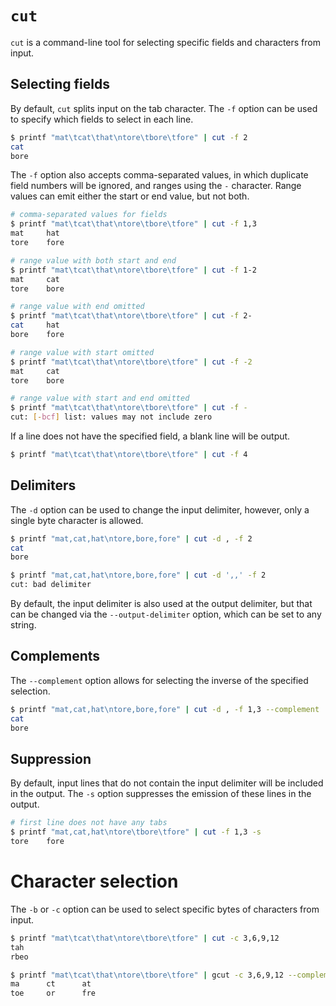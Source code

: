 # `cut`
`cut` is a command-line tool for selecting specific fields and characters from input.

## Selecting fields
By default, `cut` splits input on the tab character. The `-f` option can be used to specify which fields to select in each line.

```bash
$ printf "mat\tcat\that\ntore\tbore\tfore" | cut -f 2
cat
bore
```

The `-f` option also accepts comma-separated values, in which duplicate field numbers will be ignored, and ranges using the `-` character. Range values can emit either the start or end value, but not both.

```bash
# comma-separated values for fields
$ printf "mat\tcat\that\ntore\tbore\tfore" | cut -f 1,3
mat     hat
tore    fore

# range value with both start and end
$ printf "mat\tcat\that\ntore\tbore\tfore" | cut -f 1-2
mat     cat
tore    bore

# range value with end omitted
$ printf "mat\tcat\that\ntore\tbore\tfore" | cut -f 2- 
cat     hat
bore    fore

# range value with start omitted
$ printf "mat\tcat\that\ntore\tbore\tfore" | cut -f -2
mat     cat
tore    bore

# range value with start and end omitted
$ printf "mat\tcat\that\ntore\tbore\tfore" | cut -f -
cut: [-bcf] list: values may not include zero
```

If a line does not have the specified field, a blank line will be output.

```bash
$ printf "mat\tcat\that\ntore\tbore\tfore" | cut -f 4


```

## Delimiters
The `-d` option can be used to change the input delimiter, however, only a single byte character is allowed.

```bash
$ printf "mat,cat,hat\ntore,bore,fore" | cut -d , -f 2
cat
bore

$ printf "mat,cat,hat\ntore,bore,fore" | cut -d ',,' -f 2
cut: bad delimiter
```

By default, the input delimiter is also used at the output delimiter, but that can be changed via the `--output-delimiter` option, which can be set to any string.

## Complements
The `--complement` option allows for selecting the inverse of the specified selection.

```bash
$ printf "mat,cat,hat\ntore,bore,fore" | cut -d , -f 1,3 --complement
cat
bore
```

## Suppression
By default, input lines that do not contain the input delimiter will be included in the output. The `-s` option suppresses the emission of these lines in the output.

```bash
# first line does not have any tabs
$ printf "mat,cat,hat\ntore\tbore\tfore" | cut -f 1,3 -s
tore    fore
```

# Character selection
The `-b` or `-c` option can be used to select specific bytes of characters from input.

```bash
$ printf "mat\tcat\that\ntore\tbore\tfore" | cut -c 3,6,9,12
tah
rbeo

$ printf "mat\tcat\that\ntore\tbore\tfore" | gcut -c 3,6,9,12 --complement
ma      ct      at
toe     or      fre
```